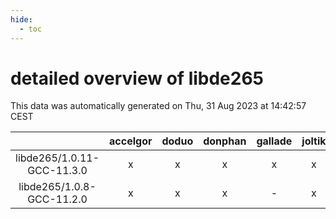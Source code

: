 ```yaml
---
hide:
  - toc
---
```


detailed overview of libde265
=============================


This data was automatically generated on Thu, 31 Aug 2023 at 14:42:57 CEST  

| |accelgor|doduo|donphan|gallade|joltik|skitty|swalot|victini|
| :---: | :---: | :---: | :---: | :---: | :---: | :---: | :---: | :---: |
|libde265/1.0.11-GCC-11.3.0|x|x|x|x|x|x|x|x|
|libde265/1.0.8-GCC-11.2.0|x|x|x|-|x|x|x|x|
